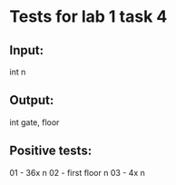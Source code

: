# Tests for lab 1 task 4


## Input:
int n

## Output:
int gate, floor


## Positive tests:
01 - 36x n
02 - first floor n
03 - 4x n
